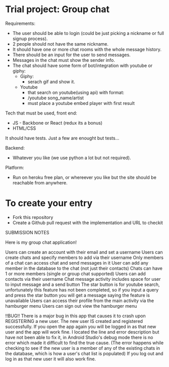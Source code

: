 # Trial project: Group chat


Requirements:
* The user should be able to login (could be just picking a nickname or full signup process).
* 2 people should not have the same nickname.
* It should have one or more chat rooms with the whole message history.
* There should be an input for the user to send messages.
* Messages in the chat must show the sender info.
* The chat should have some form of bot/integration with youtube or giphy:
  * Giphy:
    * serach gif and show it.
  * Youtube
    * that search on youtube(using api) with format:
    * /youtube song_name/artist
    * must place a youtube embed player with first result
 
Tech that must be used, front end:
* JS - Backbone or React (redux its a bonus)
* HTML/CSS

It should have tests. Just a few are enought but tests... 

Backend:
* Whatever you like (we use python a lot but not required).

Platform:
* Run on heroku free plan, or whereever you like but the site should be reachable from anywhere.

# To create your entry

* Fork this repository
* Create a Github pull request with the implementation and URL to checkit



SUBMISSION NOTES

Here is my group chat application!

Users can create an account with their email and set a username
Users can create chats and specify members to add via their username
  Only members of a chat can access chat and send messages in it
  User can add any member in the database to the chat (not just their contacts)
  Chats can have 1 or more members (single or group chat supported)
Users can add contacts via their username
Chat message activity includes space for user to input message and a send button
The star button is for youtube search, unfortunately this feature has not been completed, so if you input a query and press the star button you will get a message saying the feature is unavailable
Users can access their profile from the main activity via the hamburger menu
Users can sign out view the hamburger menu

!!BUG!!
There is a major bug in this app that causes it to crash upon REGISTERING a new user. The new user IS created and registered successfully. If you open the app again you will be logged in as that new user and the app will work fine. I located the line and error description but have not been able to fix it, in Android Studio's debug mode there is no error which made it difficult to find the true cause. (The error happens while checking to see if the new user is a member of any of the existing chats in the database, which is how a user's chat list is populated)
If you log out and log in as that new user it will also work fine.
